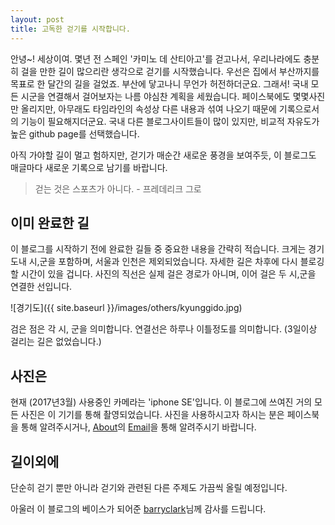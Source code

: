 ```yaml
---
layout: post
title: 고독한 걷기를 시작합니다.
---
```


안녕~! 세상이여. 몇년 전 스페인 '카미노 데 산티아고'를 걷고나서, 우리나라에도 충분히 걸을 만한 길이 많으리란 생각으로 걷기를 시작했습니다. 
우선은 집에서 부산까지를 목표로 한 달간의 길을 걸었죠. 부산에 닿고나니 무언가 허전하더군요. 그래서! 국내 모든 시군을 연결해서 걸어보자는 나름 야심찬 계획을 세웠습니다. 페이스북에도 몇몇사진만 올리지만, 아무래도 타임라인의 속성상 다른 내용과 섞여 나오기 때문에 기록으로서의 기능이 필요해지더군요. 국내 다른 블로그사이트들이 많이 있지만, 비교적 자유도가 높은 github page를 선택했습니다. 

아직 가야할 길이 멀고 험하지만, 걷기가 매순간 새로운 풍경을 보여주듯, 이 블로그도 매글마다 새로운 기록으로 남기를 바랍니다.

>걷는 것은 스포츠가 아니다. - 프레데리크 그로

## 이미 완료한 길

이 블로그를 시작하기 전에 완료한 길들 중 중요한 내용을 간략히 적습니다. 크게는 경기도내 시,군을 포함하며, 서울과 인천은 제외되었습니다. 자세한 길은 차후에 다시 블로깅 할 시간이 있을 겁니다. 사진의 직선은 실제 걸은 경로가 아니며, 이어 걸은 두 시,군을 연결한 선입니다.

![경기도]({{ site.baseurl }}/images/others/kyunggido.jpg)

검은 점은 각 시, 군을 의미합니다. 연결선은 하루나 이틀정도를 의미합니다. (3일이상 걸리는 길은 없었습니다.)

## 사진은

현재 (2017년3월) 사용중인 카메라는 'iphone SE'입니다. 이 블로그에 쓰여진 거의 모든 사진은 이 기기를 통해 촬영되었습니다. 사진을 사용하시고자 하시는 분은 페이스북을 통해 알려주시거나, [About]({{site.baseurl}}/about/)의 [Email](mailto:bilcuee@gmail.com)을 통해 알려주시기 바랍니다.

## 길이외에

단순히 걷기 뿐만 아니라 걷기와 관련된 다른 주제도 가끔씩 올릴 예정입니다.

아울러 이 블로그의 베이스가 되어준 [barryclark](https://github.com/barryclark/jekyll-now)님께 감사를 드립니다.